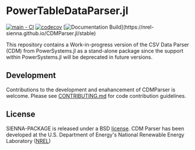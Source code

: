 # PowerTableDataParser.jl

[![main - CI](https://github.com/NREL-Sienna/CDMParser.jl/workflows/main%20-%20CI/badge.svg)](https://github.com/NREL-Sienna/CDMParser.jl/actions/workflows/main-tests.yml)
[![codecov](https://codecov.io/gh/NREL-Sienna/CDMParser.jl/branch/main/graph/badge.svg)](https://codecov.io/gh/NREL-SIENNA/SIENNA-PACKAGE.jl)
[![Documentation Build](https://github.com/NREL-Sienna/CDMParser.jl/workflows/Documentation/badge.svg?)](https://nrel-sienna.github.io/CDMParser.jl/stable)

This repository contains a Work-in-progress version of the CSV Data Parser (CDM) from PowerSystems.jl as a stand-alone package since the support within PowerSystems.jl will be deprecated in future versions.

## Development

Contributions to the development and enahancement of CDMParser is welcome. Please see [CONTRIBUTING.md](https://github.com/NREL-Sienna/CDMParser.jl/blob/main/CONTRIBUTING.md) for code contribution guidelines.

## License

SIENNA-PACKAGE is released under a BSD [license](https://github.com/NREL/CDMParser/blob/main/LICENSE). CDM Parser has been developed at the U.S. Department of Energy's National Renewable Energy Laboratory ([NREL](https://www.nrel.gov/))
